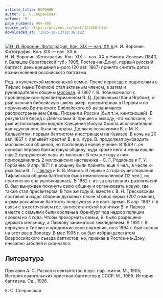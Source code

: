 ```yaml
---
article_title: ВОРОНИН
author: Е. С.Сперанская
volume: '9'
page_numbers: 404-405
source_url: https://pravenc.ru/text/155268.html
downloaded_at: '2025-10-13T10:36:12Z'
---
```


[![Н. И. Воронин. Фотография. Кон. XIX — нач. ХХ в.](https://pravenc.ru/data/996/461/1234/i200.jpg "Кликните для увеличения картинки")](https://pravenc.ru/data/996/461/1234/i400.jpg)Н. И. Воронин. Фотография. Кон. XIX — нач. ХХ в.  
Н. И. Воронин. Фотография. Кон. XIX — нач. ХХ в.Никита Исаевич (1840, г. Балашов Саратовской губ.- 1905, Ростов-на-Дону), первый русский баптист, день крещения к-рого (20 авг. 1867) принято считать датой возникновения российского баптизма.

Род. в купеческой молоканской семье. После переезда с родителями в Тифлис (ныне Тбилиси) стал активным членом, а затем и руководителем общины [молокан](https://pravenc.ru/text/молокан.html). В 1867 г. В. познакомился с проповедником-пресвитерианином Я. Д. Деляковым (Кани Ягубом), к-рый окончил библейскую школу амер. пресвитериан в Персии и по поручению Британского Библейского об-ва занимался распространением Свящ. Писания в России (был т. н. книгоношей). В результате бесед с Деляковым В. пришел к выводу, что молокане, к-рые истолковывали водное Крещение Иисуса Христа исключительно как «духовное», были не правы. Деляков познакомил В. с М. К. [Кальвейтом](https://pravenc.ru/text/Кальвейтом.html), первым баптистом-иностранцем на Кавказе. В ночь на 20 авг. 1867 г. Кальвейт крестил В. в р. Куре. В. продолжал руководить молоканской общиной, но проповедуя новое учение. В 1869 г. он основал первую баптистскую общину, куда кроме него и жены вошли еще 2 супружеские пары из молокан. В том же году к ним присоединились 2 молоканских наставника - С. Г. Родионов и Г. У. Горбачёв. 9 апр. 1871 г. в общину были приняты еще 4 чел., в числе к-рых были В. Г. [Павлов](https://pravenc.ru/text/Павлов.html) и В. В. Иванов. В первые 4 года существования Тифлисская община баптистов была немногочисленной (12 чел.), но постепенно она увеличивалась. В 1882 г. из-за внутренних разногласий В. был вынужден покинуть свою общину и организовать новую, где также стал пресвитером. В том же году В. вместе с В. Н. Тресковским составил и издал сборник духовных песен «Голос веры» (207 гимнов), к-рым российские баптисты пользуются и в наст. время. В апр. 1887 г. в связи с ужесточением гос. антисектантской политики В. и Павлов вместе с семьями были сосланы в Оренбург под надзор полиции сроком на 4 года. Чтобы прокормить семьи, В. было разрешено держать мельницу, а Павлову заниматься земледелием. В 1891 г. В. вернулся в Тифлис и продолжил свое служение, но в 1894 г. был сослан на этот раз в Вологду. В мае 1905 г. он был избран делегатом Всероссийского съезда баптистов, но, приехав в Ростов-на-Дону, внезапно заболел и скончался.

## Литература

Пругавин А. С. Раскол и сектантство в рус. нар. жизни. М., 1905; История евангельских христиан-баптистов в СССР. М., 1989; История баптизма. Од., 1996.

Е. С.  Сперанская
